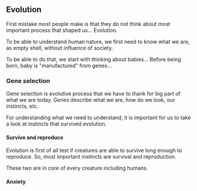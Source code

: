## Evolution

First mistake most people make is that they do not think about most important process that shaped us... Evolution. 

To be able to understand human nature, we first need to know what we are, as empty shell, without influence of society. 

To be able to do that, we start with thinking about babies... Before being born, baby is "manufactured" from genes... 

### Gene selection

Gene selection is evolutive process that we have to thank for big part of what we are today. Genes describe what we are, how do we look, our instincts, etc. 

For understanding what we need to understand, it is important for us to take a look at instincts that survived evolution. 

#### Survive and reproduce

Evolution is first of all test if creatures are able to survive long enough to reproduce. So, most important instincts are survival and reproduction. 

These two are in core of every creature including humans. 

#### Anxiety

